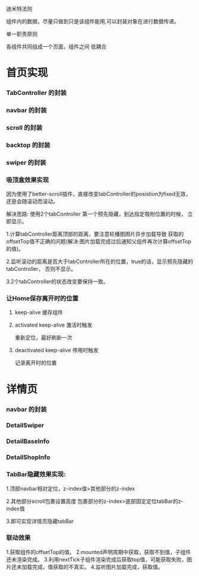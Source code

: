 迪米特法则

组件内的数据，尽量只做到只是该组件能用,可以封装对象在进行数据传递。

单一职责原则

各组件共同组成一个页面，组件之间 低耦合

# 首页实现

### TabController 的封装

### navbar 的封装

### scroll 的封装

### backtop 的封装

### swiper 的封装

### 吸顶盒效果实现

因为使用了better-scroll插件，直接改变tabController的posistion为fixed无效，
还是会随滚动而滚动。

解决思路: 使用2个tabController 第一个预先隐藏，到达指定吸附位置的时候，
立即显示。

1.计算tabController距离顶部的距离，要注意轮播图图片异步加载导致
获取的offsetTop值不正确的问题(解决:图片加载完成过后通知父组件再次计算offsetTop的值)。

2.监听滚动的距离是否大于tabController所在的位置，true的话，显示预先隐藏的tabController，
否则不显示。

3.2个tabController的状态改变要保持一致。

### 让Home保存离开时的位置

1. keep-alive 缓存组件

2. activated keep-alive 激活时触发
    
    重新定位，最好刷新一次
    
3. deactivated keep-alive 停用时触发
    
    记录离开时的位置
    
# 详情页

### navbar 的封装

### DetailSwiper

### DetailBaseInfo

### DetailShopInfo

### TabBar隐藏效果实现:

1.顶部navbar相对定位，z-index值>其他部分的z-index

2.其他部分scroll包裹设置高度 包裹部分的z-index>底部固定定位tabBar的z-index值
    
3.即可实现详情页隐藏tabBar

### 联动效果

1.获取组件的offsetTop的值。
2.mounted声明周期中获取，获取不到值，子组件还未渲染完成。
3.利用nextTick子组件渲染完成后获取top值，可能获取失败，图片还未加载完成，值获取的不真实。
4.监听图片加载完成，获取值。
